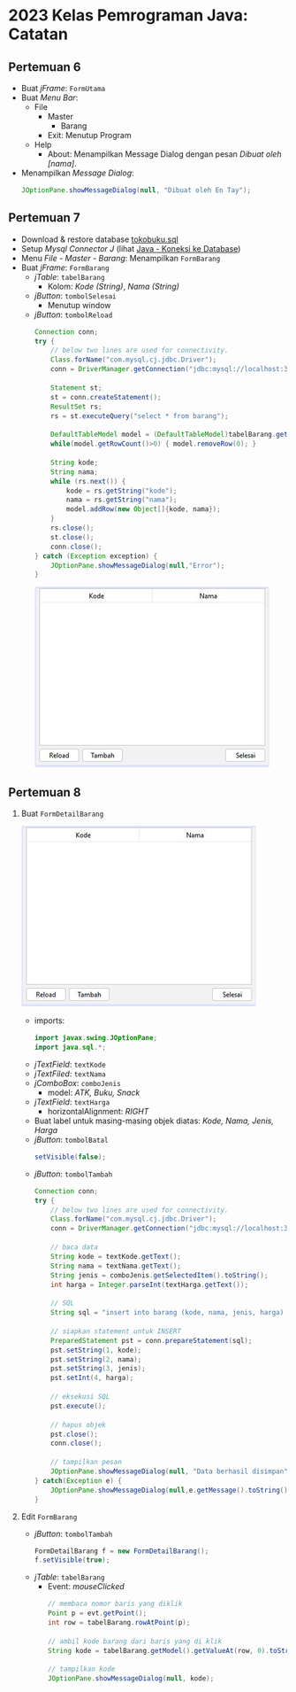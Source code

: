 # 2023 Kelas Pemrograman Java: Catatan
## Pertemuan 6
* Buat _jFrame_: `FormUtama`
* Buat _Menu Bar_:
  * File
    * Master
      * Barang
    * Exit: Menutup Program
  * Help
    * About: Menampilkan Message Dialog dengan pesan _Dibuat oleh [nama]_.
* Menampilkan _Message Dialog_:
  ```java
  JOptionPane.showMessageDialog(null, "Dibuat oleh En Tay");
  ```

## Pertemuan 7
* Download & restore database [tokobuku.sql](https://github.com/pujangga123/ruang-belajar-java/raw/main/src/tokobuku.sql)
* Setup _Mysql Connector J_ (lihat [Java - Koneksi ke Database](https://pujangga123.github.io/ruang-belajar-java/22-koneksi-database.html))
* Menu _File - Master - Barang_: Menampilkan `FormBarang`
* Buat _jFrame_: `FormBarang`
  * _jTable_: `tabelBarang`
    * Kolom: _Kode (String)_, _Nama (String)_
  * _jButton_: `tombolSelesai`
    * Menutup window
  * _jButton_: `tombolReload`
    ```java
    Connection conn;
    try {
        // below two lines are used for connectivity.
        Class.forName("com.mysql.cj.jdbc.Driver");
        conn = DriverManager.getConnection("jdbc:mysql://localhost:3306/tokobuku","root","");

        Statement st;
        st = conn.createStatement();
        ResultSet rs;
        rs = st.executeQuery("select * from barang");
        
        DefaultTableModel model = (DefaultTableModel)tabelBarang.getModel();
        while(model.getRowCount()>0) { model.removeRow(0); }
        
        String kode;
        String nama;
        while (rs.next()) {
            kode = rs.getString("kode");
            nama = rs.getString("nama");
            model.addRow(new Object[]{kode, nama});
        }
        rs.close();
        st.close();
        conn.close();
    } catch (Exception exception) {
        JOptionPane.showMessageDialog(null,"Error");
    }
    ```
    ![](images/7-formbarang-1.jpg)

## Pertemuan 8
1. Buat `FormDetailBarang`
   
   ![](images/7-formbarang-1.jpg)
   * imports:
     ```java
     import javax.swing.JOptionPane;
     import java.sql.*;
     ```
   * _jTextField_: `textKode`
   * _jTextFiled_: `textNama`
   * _jComboBox_: `comboJenis`
     * model: _ATK, Buku, Snack_
   * _jTextField_: `textHarga`
     * horizontalAlignment: _RIGHT_
   * Buat label untuk masing-masing objek diatas: _Kode, Nama, Jenis, Harga_
   * _jButton_: `tombolBatal`
     ```java
     setVisible(false);
     ```  
   * _jButton_: `tombolTambah`
     ```java
     Connection conn;
     try {
         // below two lines are used for connectivity.
         Class.forName("com.mysql.cj.jdbc.Driver");
         conn = DriverManager.getConnection("jdbc:mysql://localhost:3306/tokobuku","root", "");
         
         // baca data
         String kode = textKode.getText();
         String nama = textNama.getText();
         String jenis = comboJenis.getSelectedItem().toString();
         int harga = Integer.parseInt(textHarga.getText());
         
         // SQL
         String sql = "insert into barang (kode, nama, jenis, harga) values (?,?,?,?)";
         
         // siapkan statement untuk INSERT
         PreparedStatement pst = conn.prepareStatement(sql);
         pst.setString(1, kode);
         pst.setString(2, nama);
         pst.setString(3, jenis);
         pst.setInt(4, harga);
         
         // eksekusi SQL
         pst.execute(); 
         
         // hapus objek 
         pst.close();
         conn.close();
         
         // tampilkan pesan
         JOptionPane.showMessageDialog(null, "Data berhasil disimpan");
     } catch(Exception e) {
         JOptionPane.showMessageDialog(null,e.getMessage().toString());
     } 
     ```
2. Edit `FormBarang`
   * _jButton_: `tombolTambah`
     ```java
     FormDetailBarang f = new FormDetailBarang();
     f.setVisible(true);
     ```
   * _jTable_: `tabelBarang`
     * Event: _mouseClicked_
       ```java
       // membaca nomor baris yang diklik
       Point p = evt.getPoint();
       int row = tabelBarang.rowAtPoint(p);
        
       // ambil kode barang dari baris yang di klik
       String kode = tabelBarang.getModel().getValueAt(row, 0).toString();
        
       // tampilkan kode
       JOptionPane.showMessageDialog(null, kode);
       ```
